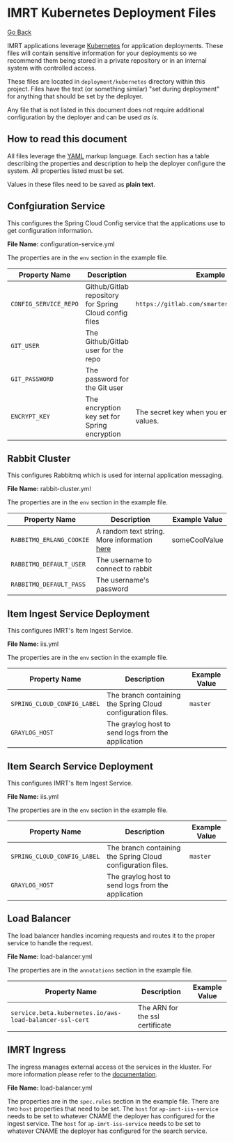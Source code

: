 # IMRT Kubernetes Deployment Files

[Go Back](../README.md)

IMRT applications leverage [Kubernetes](https://kubernetes.io/) for application deployments. These files will contain sensitive information for your deployments so we recommend them being stored in a private repository or in an internal system with controlled access.

These files are located in `deployment/kubernetes` directory within this project.  Files have the text (or something similar) "set during deployment" for anything that should be set by the deployer.

Any file that is not listed in this document does not require additional configuration by the deployer and can be used *as is*.

## How to read this document
All files leverage the [YAML](https://en.wikipedia.org/wiki/YAML) markup language.  Each section has a table describing the properties and description to help the deployer configure the system. All properties listed must be set. 

Values in these files need to be saved as **plain text**.

## Confgiuration Service
This configures the Spring Cloud Config service that the applications use to get configuration information.

**File Name:** configuration-service.yml

The properties are in the `env` section in the example file.

| Property Name | Description | Example Value |
| ------- | ---- | ----|
| `CONFIG_SERVICE_REPO` | Github/Gitlab repository for Spring Cloud config files | `https://gitlab.com/smarterbalanced/something.git`
| `GIT_USER` | The Github/Gitlab user for the repo | | 
| `GIT_PASSWORD` | The password for the Git user | |
| `ENCRYPT_KEY` | The encryption key set for Spring encryption | The secret key when you encrypt application values. | 

## Rabbit Cluster
This configures Rabbitmq which is used for internal application messaging.

**File Name:** rabbit-cluster.yml

The properties are in the `env` section in the example file.

| Property Name | Description | Example Value |
| ------- | ---- | ----|
| `RABBITMQ_ERLANG_COOKIE` | A random text string. More information [here](https://www.rabbitmq.com/clustering.html#erlang-cookie) | someCoolValue |
| `RABBITMQ_DEFAULT_USER` | The username to connect to rabbit | | 
| `RABBITMQ_DEFAULT_PASS` | The username's password | |

## Item Ingest Service Deployment
This configures IMRT's Item Ingest Service.

**File Name:** iis.yml

The properties are in the `env` section in the example file.

| Property Name | Description | Example Value |
| ------- | ---- | ----|
| `SPRING_CLOUD_CONFIG_LABEL` | The branch containing the Spring Cloud configuration files. | `master` |
| `GRAYLOG_HOST` | The graylog host to send logs from the application | |

## Item Search Service Deployment
This configures IMRT's Item Ingest Service.

**File Name:** iis.yml

The properties are in the `env` section in the example file.

| Property Name | Description | Example Value |
| ------- | ---- | ----|
| `SPRING_CLOUD_CONFIG_LABEL` | The branch containing the Spring Cloud configuration files. | `master` |
| `GRAYLOG_HOST` | The graylog host to send logs from the application | |

## Load Balancer
The load balancer handles incoming requests and routes it to the proper service to handle the request.

**File Name:** load-balancer.yml

The properties are in the `annotations` section in the example file.

| Property Name | Description | Example Value |
| ------- | ---- | ----|
| `service.beta.kubernetes.io/aws-load-balancer-ssl-cert` | The ARN for the ssl certificate |  |

## IMRT Ingress
The ingress manages external access ot the services in the kluster.  For more information please refer to the [documentation](https://kubernetes.io/docs/concepts/services-networking/ingress/).

**File Name:** load-balancer.yml

The properties are in the `spec.rules` section in the example file.  There are two `host` properties that need to be set.  The `host` for `ap-imrt-iis-service` needs to be set to whatever CNAME the deployer has configured for the ingest service.  The `host` for `ap-imrt-iss-service` needs to be set to whatever CNAME the deployer has configured for the search service.
